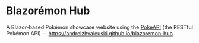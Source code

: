 # Blazorémon Hub

A Blazor-based Pokémon showcase website using the [PokeAPI](https://pokeapi.co/) (the RESTful Pokémon API) -- https://andreizhvaleuski.github.io/blazoremon-hub.
